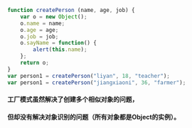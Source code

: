 ```js
function createPerson (name, age, job) {
    var o = new Object();
    o.name = name;
    o.age = age;
    o.job = job;
    o.sayName = function() {
        alert(this.name);
    };
    return o;
}
var person1 = createPerson("liyan", 18, "teacher");
var person1 = createPerson("jiangxiaoni", 36, "farmer");
```

#### 工厂模式虽然解决了创建多个相似对象的问题，

#### 但却没有解决对象识别的问题（所有对象都是Object的实例）。



